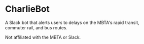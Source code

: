 CharlieBot
==========

A Slack bot that alerts users to delays on the MBTA's rapid transit, commuter
rail, and bus routes.

Not affiliated with the MBTA or Slack.

